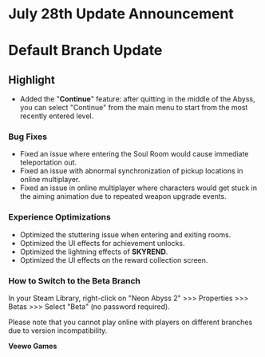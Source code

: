 # **July 28th Update Announcement**

# Default Branch Update

## Highlight

* Added the "**Continue**" feature: after quitting in the middle of the Abyss, you can select "Continue" from the main menu to start from the most recently entered level.
### Bug Fixes

* Fixed an issue where entering the Soul Room would cause immediate teleportation out.
* Fixed an issue with abnormal synchronization of pickup locations in online multiplayer.
* Fixed an issue in online multiplayer where characters would get stuck in the aiming animation due to repeated weapon upgrade events.
### Experience Optimizations

* Optimized the stuttering issue when entering and exiting rooms.
* Optimized the UI effects for achievement unlocks.
* Optimized the lightning effects of **SKYREND**.
* Optimized the UI effects on the reward collection screen.
### How to Switch to the Beta Branch

In your Steam Library, right-click on "Neon Abyss 2" >>> Properties >>> Betas >>> Select "Beta" (no password required).

Please note that you cannot play online with players on different branches due to version incompatibility.

**Veewo Games**

